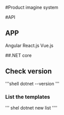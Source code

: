 #Product imagine system 

#API

## APP
Angular
React.js
Vue.js

##.NET core

## Check version 
'''shell
dotnet --version
'''

### List the templates 
''' shel
dotnet new list
''''

##
